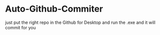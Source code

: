 # Auto-Github-Commiter
 
just put the right repo in the Github for Desktop and run the .exe and it will commit for you
